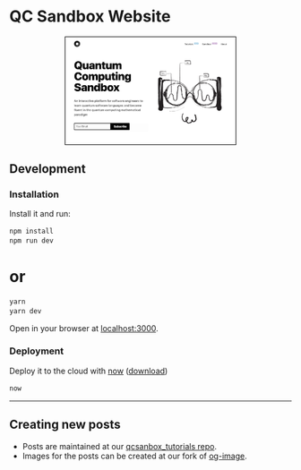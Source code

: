 # QC Sandbox Website

<p align="center">
<img src="./website.png" width="60%" align="center" style="padding:1px;border:thin solid black;" />
</p>



## Development

### Installation

Install it and run:

```bash
npm install
npm run dev
```

# or
```bash
yarn
yarn dev
```

Open in your browser at [localhost:3000](https://localhost:3000).

### Deployment
Deploy it to the cloud with [now](https://zeit.co/now) ([download](https://zeit.co/download))

```bash
now
```

---

## Creating new posts

* Posts are maintained at our [qcsanbox_tutorials repo](https://github.com/wearecuriee/qcsandbox_tutorials).
* Images for the posts can be created at our fork of [og-image](https://og-image.qcsandbox.com/).
